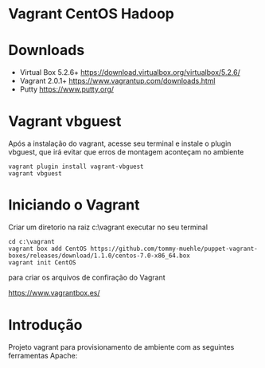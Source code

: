 # Vagrant CentOS Hadoop

# Downloads
* Virtual Box 5.2.6+   	https://download.virtualbox.org/virtualbox/5.2.6/
* Vagrant 2.0.1+       	https://www.vagrantup.com/downloads.html
* Putty					https://www.putty.org/


# Vagrant vbguest
Após a instalação do vagrant, acesse seu terminal e instale o plugin vbguest, que irá evitar que erros de montagem aconteçam no ambiente
```
vagrant plugin install vagrant-vbguest
vagrant vbguest
```

# Iniciando o Vagrant

Criar um diretorio na raiz c:\vagrant
executar no seu terminal
```
cd c:\vagrant
vagrant box add CentOS https://github.com/tommy-muehle/puppet-vagrant-boxes/releases/download/1.1.0/centos-7.0-x86_64.box
vagrant init CentOS
```
para criar os arquivos de confiração do Vagrant

https://www.vagrantbox.es/

# Introdução 
Projeto vagrant para provisionamento de ambiente com as seguintes ferramentas Apache:
 

 
